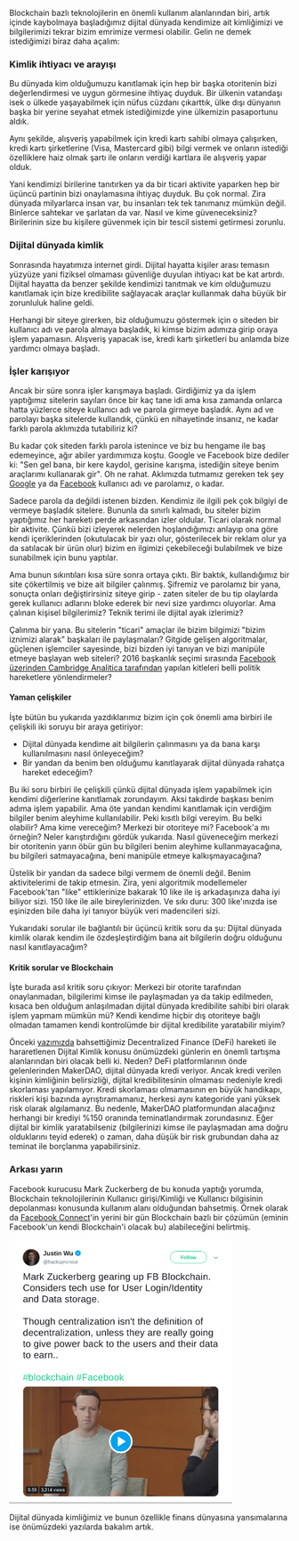 

Blockchain bazlı teknolojilerin en önemli kullanım alanlarından biri, artık içinde kaybolmaya başladığımız dijital dünyada kendimize ait kimliğimizi ve bilgilerimizi tekrar bizim emrimize vermesi olabilir. Gelin ne demek istediğimizi biraz daha açalım: 

### Kimlik ihtiyacı ve arayışı

Bu dünyada kim olduğumuzu kanıtlamak için hep bir başka otoritenin bizi değerlendirmesi ve uygun görmesine ihtiyaç duyduk. Bir ülkenin vatandaşı isek o ülkede yaşayabilmek için nüfus cüzdanı çıkarttık, ülke dışı dünyanın başka bir yerine seyahat etmek istediğimizde yine ülkemizin pasaportunu aldık. 

Aynı şekilde, alışveriş yapabilmek için kredi kartı sahibi olmaya çalışırken, kredi kartı şirketlerine (Visa, Mastercard gibi) bilgi vermek ve onların istediği özelliklere haiz olmak şartı ile onların verdiği kartlara ile alışveriş yapar olduk.

Yani kendimizi birilerine tanıtırken ya da bir ticari aktivite yaparken hep bir üçüncü partinin bizi onaylamasına ihtiyaç duyduk. Bu çok normal. Zira dünyada milyarlarca insan var, bu insanları tek tek tanımanız mümkün değil. Binlerce sahtekar ve şarlatan da var. Nasıl ve kime güveneceksiniz? Birilerinin size bu kişilere güvenmek için bir tescil sistemi getirmesi zorunlu. 

### Dijital dünyada kimlik

Sonrasında hayatımıza internet girdi. Dijital hayatta kişiler arası temasın yüzyüze yani fiziksel olmaması güvenliğe duyulan ihtiyacı kat be kat artırdı. Dijital hayatta da benzer şekilde kendimizi tanıtmak ve kim olduğumuzu kanıtlamak için bize kredibilite sağlayacak araçlar kullanmak daha büyük bir zorunluluk haline geldi. 

Herhangi bir siteye girerken, biz olduğumuzu göstermek için o siteden bir kullanıcı adı ve parola almaya başladık, ki kimse bizim adımıza girip oraya işlem yapamasın. Alışveriş yapacak ise, kredi kartı şirketleri bu anlamda bize yardımcı olmaya başladı.

### İşler karışıyor

Ancak bir süre sonra işler karışmaya başladı. Girdiğimiz ya da işlem yaptığımız sitelerin sayıları önce bir kaç tane idi ama kısa zamanda onlarca hatta yüzlerce siteye kullanıcı adı ve parola girmeye başladık. Aynı ad ve parolayı başka sitelerde kullandık, çünkü en nihayetinde insanız, ne kadar farklı parola aklımızda tutabiliriz ki?

Bu kadar çok siteden farklı parola istenince ve biz bu hengame ile baş edemeyince, ağır abiler yardımımıza koştu. Google ve Facebook bize dediler ki: "Sen gel bana, bir kere kaydol, gerisine karışma, istediğin siteye benim araçlarımı kullanarak gir". Oh ne rahat. Aklımızda tutmamız gereken tek şey [Google](https://developers.google.com/identity/) ya da [Facebook](https://developers.facebook.com/docs/facebook-login/) kullanıcı adı ve parolamız, o kadar. 

Sadece parola da değildi istenen bizden. Kendimiz ile ilgili pek çok bilgiyi de vermeye başladık sitelere. Bununla da sınırlı kalmadı, bu siteler bizim yaptığımız her hareketi perde arkasından izler oldular. Ticari olarak normal bir aktivite. Çünkü bizi izleyerek nelerden hoşlandığımızı anlayıp ona göre kendi içeriklerinden (okutulacak bir yazı olur, gösterilecek bir reklam olur ya da  satılacak bir ürün olur) bizim en ilgimizi çekebileceği bulabilmek ve bize sunabilmek için bunu yaptılar. 

Ama bunun sıkıntıları kısa süre sonra ortaya çıktı. Bir baktık, kullandığımız bir site çökertilmiş ve bize ait bilgiler çalınmış. Şifremiz ve parolamız bir yana, sonuçta onları değiştirirsiniz siteye girip - zaten siteler de bu tip olaylarda gerek kullanıcı adlarını bloke ederek bir nevi size yardımcı oluyorlar. Ama çalınan kişisel bilgilerimiz? Teknik terimi ile dijital ayak izlerimiz? 

Çalınma bir yana. Bu sitelerin "ticari" amaçlar ile bizim bilgimizi "bizim iznimizi alarak" başkaları ile paylaşmaları? Gitgide gelişen algoritmalar, güçlenen işlemciler sayesinde, bizi bizden iyi tanıyan ve bizi manipüle etmeye başlayan web siteleri? 2016 başkanlık seçimi sırasında [Facebook üzerinden Cambridge Analitica tarafından](https://www.vox.com/policy-and-politics/2018/3/23/17151916/facebook-cambridge-analytica-trump-diagram) yapılan kitleleri belli politik hareketlere yönlendirmeler? 

#### Yaman çelişkiler

İşte bütün bu yukarıda yazdıklarımız bizim için çok önemli ama birbiri ile çelişkili iki soruyu bir araya getiriyor:
- Dijital dünyada kendime ait bilgilerin çalınmasını ya da bana karşı kullanılmasını nasıl önleyeceğim?
- Bir yandan da benim ben olduğumu kanıtlayarak dijital dünyada rahatça hareket edeceğim?

Bu iki soru birbiri ile çelişkili çünkü dijital dünyada işlem yapabilmek için kendimi diğerlerine kanıtlamak zorundayım. Aksi takdirde başkası benim adıma işlem yapabilir. Ama öte yandan kendimi kanıtlamak için verdiğim bilgiler benim aleyhime kullanılabilir. Peki kısıtlı bilgi vereyim. Bu belki olabilir? Ama kime vereceğim? Merkezi bir otoriteye mi? Facebook'a mı örneğin? Neler karıştırdığını gördük yukarıda. Nasıl güveneceğim merkezi bir otoritenin yarın öbür gün bu bilgileri benim aleyhime kullanmayacağına, bu bilgileri satmayacağına, beni manipüle etmeye kalkışmayacağına?

Üstelik bir yandan da sadece bilgi vermem de önemli değil. Benim aktivitelerimi de takip etmesin. Zira, yeni algoritmik modellemeler Facebook'tan "like" ettiklerinize bakarak 10 like ile iş arkadaşınıza daha iyi biliyor sizi.  150 like ile aile bireylerinizden. Ve sıkı duru: 300 like'ınızda ise eşinizden bile daha iyi tanıyor büyük veri madencileri sizi. 

Yukarıdaki sorular ile bağlantılı bir üçüncü kritik soru da şu: Dijital dünyada kimlik olarak kendim ile özdeşleştirdiğim bana ait bilgilerin doğru olduğunu nasıl kanıtlayacağım?

#### Kritik sorular ve Blockchain

İşte burada asıl kritik soru çıkıyor: Merkezi bir otorite tarafından onaylanmadan, bilgilerimi kimse ile paylaşmadan ya da takip edilmeden, kısaca ben olduğum anlaşılmadan dijital dünyada kredibilite sahibi biri olarak işlem yapmam mümkün mü? Kendi kendime hiçbir dış otoriteye bağlı olmadan tamamen kendi kontrolümde bir dijital kredibilite yaratabilir miyim?

Önceki [yazımızda](https://ademimerkezi.com/genel/2019/02/14/Blockchain-finans-dunyasini-nasil-etkileyecek.html) bahsettiğimiz Decentralized Finance (DeFi) hareketi ile hararetlenen Dijital Kimlik konusu önümüzdeki günlerin en önemli tartışma alanlarından biri olacak belli ki. Neden? DeFi platformlarının önde gelenlerinden MakerDAO, dijital dünyada kredi veriyor. Ancak kredi verilen kişinin kimliğinin belirsizliği, dijital kredibilitesinin olmaması nedeniyle kredi skorlaması yapılamıyor. Kredi skorlaması olmamasının en büyük handikapı, riskleri kişi bazında ayrıştıramamanız, herkesi aynı kategoride yani yüksek risk olarak algılamanız. Bu nedenle, MakerDAO platformundan alacağınız herhangi bir krediyi %150 oranında teminatlandırmak zorundasınız. Eğer dijital bir kimlik yaratabilseniz (bilgilerinizi kimse ile paylaşmadan ama doğru olduklarını teyid ederek) o zaman, daha düşük bir risk grubundan daha az teminat ile borçlanma yapabilirsiniz. 


### Arkası yarın


 Facebook kurucusu Mark Zuckerberg de bu konuda yaptığı yorumda, Blockchain teknolojilerinin Kullanıcı girişi/Kimliği ve Kullanıcı bilgisinin depolanması konusunda kullanım alanı olduğundan bahsetmiş. Örnek olarak da [Facebook Connect](https://whatis.techtarget.com/definition/Facebook-Connect)'in yerini bir gün Blockchain bazlı bir çözümün (eminin Facebook'un kendi Blockchain'i olacak bu) alabileceğini belirtmiş. 

[![Zuckerberg'in Blockchain Düşünceleri](/assets/zuckerberg_blockhain_400.png)](https://twitter.com/hackapreneur/status/1099341714953781248)

Dijital dünyada kimliğimiz ve bunun özellikle finans dünyasına yansımalarına ise önümüzdeki yazılarda bakalım artık.
